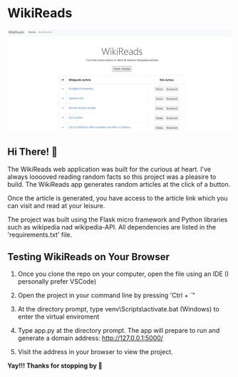 # WikiReads

![Design preview for the Shortly URL shortening API coding challenge](./images/wikireads.JPG)

## Hi There! :wave:

The WikiReads web application was built for the curious at heart. I've always looooved reading random facts so this project was a pleasire to build. The WikiReads app generates random articles at the click of a button.

Once the article is generated, you have access to the article link which you can visit and read at your leisure.

The project was built using the Flask micro framework and Python libraries such as wikipedia nad wikipedia-API. All dependencies are listed in the 'requirements.txt' file.

## Testing WikiReads on Your Browser

1. Once you clone the repo on your computer, open the file using an IDE (I personally prefer VSCode)

2. Open the project in your command line by pressing 'Ctrl + `"

3. At the directory prompt, type venv\Scripts\activate.bat (Windows) to enter the virtual enviroment

4. Type app.py at the directory prompt. The app will prepare to run and generate a domain address: http://127.0.0.1:5000/

5. Visit the address in your browser to view the project.

**Yay!!! Thanks for stopping by :rocket:**

